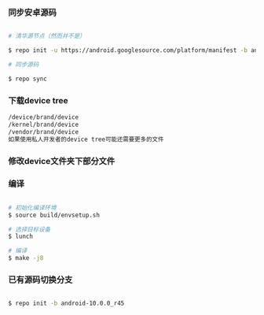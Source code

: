 ### 同步安卓源码 ###

```bash

# 清华源节点（然而并不是）

$ repo init -u https://android.googlesource.com/platform/manifest -b android-10.0.0_r45

# 同步源码

$ repo sync
```
### 下载device tree ###

```txt
/device/brand/device
/kernel/brand/device
/vendor/brand/device
如果使用私人开发者的device tree可能还需要更多的文件
```

### 修改device文件夹下部分文件 ###

### 编译 ###

```bash

# 初始化编译环境
$ source build/envsetup.sh

# 选择目标设备
$ lunch

# 编译
$ make -j8
```

### 已有源码切换分支 ###

```bash

$ repo init -b android-10.0.0_r45

```
